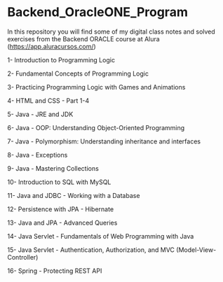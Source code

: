 # Backend_OracleONE_Program

In this repository you will find some of my digital class notes and solved exercises from the Backend ORACLE course at Alura (https://app.aluracursos.com/)

1- Introduction to Programming Logic

2- Fundamental Concepts of Programming Logic

3- Practicing Programming Logic with Games and Animations

4- HTML and CSS - Part 1-4

5- Java - JRE and JDK

6- Java - OOP: Understanding Object-Oriented Programming

7- Java - Polymorphism: Understanding inheritance and interfaces

8- Java - Exceptions

9- Java - Mastering Collections

10- Introduction to SQL with MySQL

11- Java and JDBC - Working with a Database

12- Persistence with JPA - Hibernate

13- Java and JPA - Advanced Queries

14- Java Servlet - Fundamentals of Web Programming with Java

15- Java Servlet - Authentication, Authorization, and MVC (Model-View-Controller)

16- Spring - Protecting REST API

